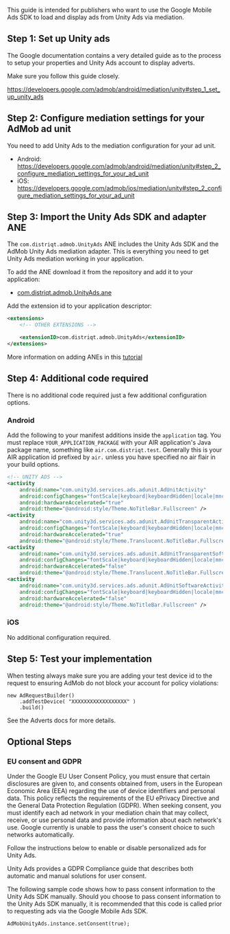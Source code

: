 
This guide is intended for publishers who want to use the Google Mobile Ads SDK to load and display ads from Unity Ads via mediation. 



## Step 1: Set up Unity ads

The Google documentation contains a very detailed guide as to the process to setup your properties and Unity Ads account to display adverts.

Make sure you follow this guide closely.

https://developers.google.com/admob/android/mediation/unity#step_1_set_up_unity_ads




## Step 2: Configure mediation settings for your AdMob ad unit

You need to add Unity Ads to the mediation configuration for your ad unit.

- Android: https://developers.google.com/admob/android/mediation/unity#step_2_configure_mediation_settings_for_your_ad_unit
- iOS: https://developers.google.com/admob/ios/mediation/unity#step_2_configure_mediation_settings_for_your_ad_unit





## Step 3: Import the Unity Ads SDK and adapter ANE

The `com.distriqt.admob.UnityAds` ANE includes the Unity Ads SDK and the AdMob Unity Ads mediation adapter. This is everything you need to get Unity Ads mediation working in your application.

To add the ANE download it from the repository and add it to your application:

- [com.distriqt.admob.UnityAds.ane](https://github.com/distriqt/ANE-Adverts-Mediation/raw/master/lib/unityads/com.distriqt.admob.UnityAds.ane)

Add the extension id to your application descriptor:

```xml
<extensions>
    <!-- OTHER EXTENSIONS -->

    <extensionID>com.distriqt.admob.UnityAds</extensionID>
</extensions>
```

More information on adding ANEs in this [tutorial](https://airnativeextensions.github.io/tutorials/getting-started)




## Step 4: Additional code required

There is no additional code required just a few additional configuration options.


### Android

Add the following to your manifest additions inside the `application` tag. You must replace `YOUR_APPLICATION_PACKAGE` with your AIR application's Java package name, something like `air.com.distriqt.test`. Generally this is your AIR application id prefixed by `air.` unless you have specified no air flair in your build options.


```xml
<!-- UNITY ADS -->
<activity
    android:name="com.unity3d.services.ads.adunit.AdUnitActivity"
    android:configChanges="fontScale|keyboard|keyboardHidden|locale|mnc|mcc|navigation|orientation|screenLayout|screenSize|smallestScreenSize|uiMode|touchscreen"
    android:hardwareAccelerated="true"
    android:theme="@android:style/Theme.NoTitleBar.Fullscreen" />
<activity
    android:name="com.unity3d.services.ads.adunit.AdUnitTransparentActivity"
    android:configChanges="fontScale|keyboard|keyboardHidden|locale|mnc|mcc|navigation|orientation|screenLayout|screenSize|smallestScreenSize|uiMode|touchscreen"
    android:hardwareAccelerated="true"
    android:theme="@android:style/Theme.Translucent.NoTitleBar.Fullscreen" />
<activity
    android:name="com.unity3d.services.ads.adunit.AdUnitTransparentSoftwareActivity"
    android:configChanges="fontScale|keyboard|keyboardHidden|locale|mnc|mcc|navigation|orientation|screenLayout|screenSize|smallestScreenSize|uiMode|touchscreen"
    android:hardwareAccelerated="false"
    android:theme="@android:style/Theme.Translucent.NoTitleBar.Fullscreen" />
<activity
    android:name="com.unity3d.services.ads.adunit.AdUnitSoftwareActivity"
    android:configChanges="fontScale|keyboard|keyboardHidden|locale|mnc|mcc|navigation|orientation|screenLayout|screenSize|smallestScreenSize|uiMode|touchscreen"
    android:hardwareAccelerated="false"
    android:theme="@android:style/Theme.NoTitleBar.Fullscreen" />
```


### iOS

No additional configuration required.




## Step 5: Test your implementation 

When testing always make sure you are adding your test device id to the request to ensuring AdMob do not block your account for policy violations:

```as3
new AdRequestBuilder()
    .addTestDevice( "XXXXXXXXXXXXXXXXXX" )
    .build()
```

See the Adverts docs for more details.




## Optional Steps

### EU consent and GDPR

Under the Google EU User Consent Policy, you must ensure that certain disclosures are given to, and consents obtained from, users in the European Economic Area (EEA) regarding the use of device identifiers and personal data. This policy reflects the requirements of the EU ePrivacy Directive and the General Data Protection Regulation (GDPR). When seeking consent, you must identify each ad network in your mediation chain that may collect, receive, or use personal data and provide information about each network's use. Google currently is unable to pass the user's consent choice to such networks automatically.

Follow the instructions below to enable or disable personalized ads for Unity Ads.

Unity Ads provides a GDPR Compliance guide that describes both automatic and manual solutions for user consent.

The following sample code shows how to pass consent information to the Unity Ads SDK manually. Should you choose to pass consent information to the Unity Ads SDK manually, it is recommended that this code is called prior to requesting ads via the Google Mobile Ads SDK.


```as3
AdMobUnityAds.instance.setConsent(true);
```

